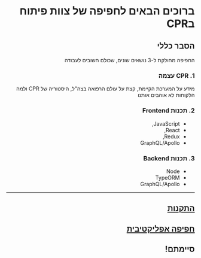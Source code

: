 <div dir="rtl">

# ברוכים הבאים לחפיפה של צוות פיתוח בCPR

## הסבר כללי

החפיפה מחולקת ל-3 נושאים שונים, שכולם חשובים לעבודה

### 1. CPR עצמה
 מידע על המערכת הקיימת, קצת על עולם הרפואה בצה"ל, היסטוריה של CPR ולמה הלקוחות לא אוהבים אותנו 

### 2. **תכנות Frontend**
- JavaScript,
- React,
- Redux,
- GraphQL/Apollo 

### 3. **תכנות Backend**
- Node 
- TypeORM
- GraphQL/Apollo

----------

## [התקנות](https://github.com/ItaiPendler/cpr-installs/blob/main/installations.md)

## [חפיפה אפליקטיבית](https://githut.com/ItaiPendler/cpr-installs/blob/main/fullstack-mentoring.md)
## סיימתם!
<div>
